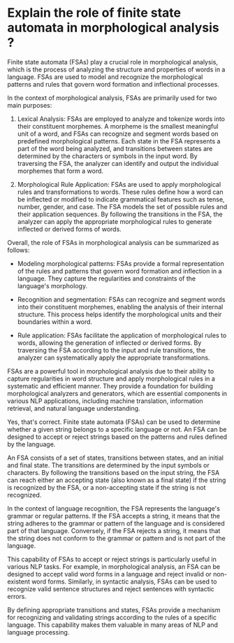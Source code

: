 # Explain the role of finite state automata in morphological analysis ?

Finite state automata (FSAs) play a crucial role in morphological analysis, which is the process of analyzing the structure and properties of words in a language. FSAs are used to model and recognize the morphological patterns and rules that govern word formation and inflectional processes.

In the context of morphological analysis, FSAs are primarily used for two main purposes:

1. Lexical Analysis: FSAs are employed to analyze and tokenize words into their constituent morphemes. A morpheme is the smallest meaningful unit of a word, and FSAs can recognize and segment words based on predefined morphological patterns. Each state in the FSA represents a part of the word being analyzed, and transitions between states are determined by the characters or symbols in the input word. By traversing the FSA, the analyzer can identify and output the individual morphemes that form a word.

2. Morphological Rule Application: FSAs are used to apply morphological rules and transformations to words. These rules define how a word can be inflected or modified to indicate grammatical features such as tense, number, gender, and case. The FSA models the set of possible rules and their application sequences. By following the transitions in the FSA, the analyzer can apply the appropriate morphological rules to generate inflected or derived forms of words.

Overall, the role of FSAs in morphological analysis can be summarized as follows:

- Modeling morphological patterns: FSAs provide a formal representation of the rules and patterns that govern word formation and inflection in a language. They capture the regularities and constraints of the language's morphology.

- Recognition and segmentation: FSAs can recognize and segment words into their constituent morphemes, enabling the analysis of their internal structure. This process helps identify the morphological units and their boundaries within a word.

- Rule application: FSAs facilitate the application of morphological rules to words, allowing the generation of inflected or derived forms. By traversing the FSA according to the input and rule transitions, the analyzer can systematically apply the appropriate transformations.

FSAs are a powerful tool in morphological analysis due to their ability to capture regularities in word structure and apply morphological rules in a systematic and efficient manner. They provide a foundation for building morphological analyzers and generators, which are essential components in various NLP applications, including machine translation, information retrieval, and natural language understanding.

Yes, that's correct. Finite state automata (FSAs) can be used to determine whether a given string belongs to a specific language or not. An FSA can be designed to accept or reject strings based on the patterns and rules defined by the language.

An FSA consists of a set of states, transitions between states, and an initial and final state. The transitions are determined by the input symbols or characters. By following the transitions based on the input string, the FSA can reach either an accepting state (also known as a final state) if the string is recognized by the FSA, or a non-accepting state if the string is not recognized.

In the context of language recognition, the FSA represents the language's grammar or regular patterns. If the FSA accepts a string, it means that the string adheres to the grammar or pattern of the language and is considered part of that language. Conversely, if the FSA rejects a string, it means that the string does not conform to the grammar or pattern and is not part of the language.

This capability of FSAs to accept or reject strings is particularly useful in various NLP tasks. For example, in morphological analysis, an FSA can be designed to accept valid word forms in a language and reject invalid or non-existent word forms. Similarly, in syntactic analysis, FSAs can be used to recognize valid sentence structures and reject sentences with syntactic errors.

By defining appropriate transitions and states, FSAs provide a mechanism for recognizing and validating strings according to the rules of a specific language. This capability makes them valuable in many areas of NLP and language processing.
